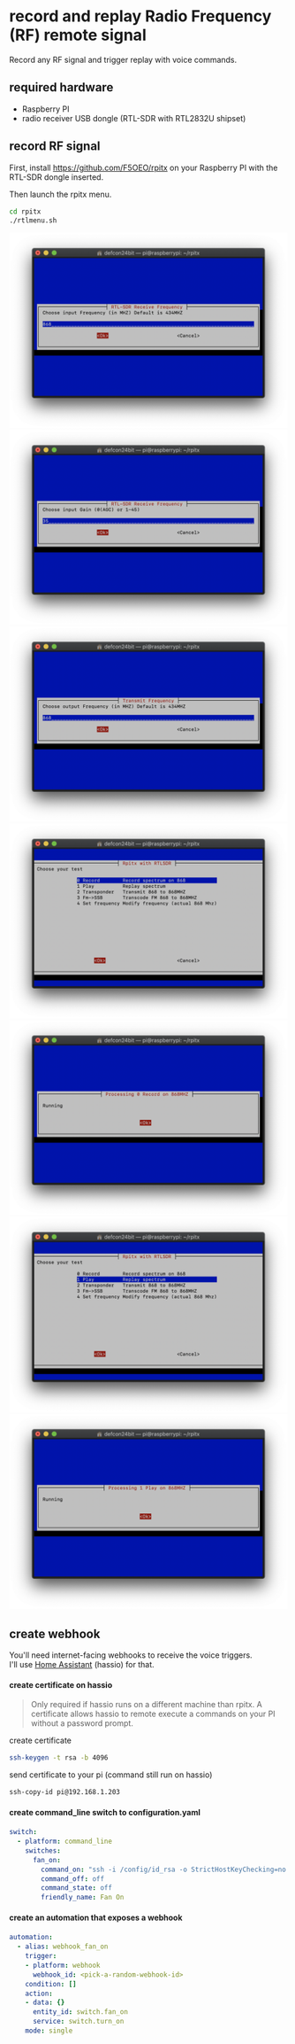# record and replay Radio Frequency (RF) remote signal 
Record any RF signal and trigger replay with voice commands.     
<!--Use voice commands to control devices that use a Radio Frequency (RF) remote.   
Examples with picture: airconditioner, remote power plugs, fans and kichen hoods. 
Text-->

## required hardware

* Raspberry PI 
* radio receiver USB dongle (RTL-SDR with RTL2832U shipset)

## record RF signal 

First, install https://github.com/F5OEO/rpitx on your Raspberry PI with the RTL-SDR dongle inserted.

Then launch the rpitx menu.
```bash
cd rpitx
./rtlmenu.sh
```
![](docs/pics/record-RF-menu-00002.png)
![](docs/pics/record-RF-menu-00003.png)
![](docs/pics/record-RF-menu-00004.png)
![](docs/pics/record-RF-menu-00005.png)
![](docs/pics/record-RF-menu-00006.png)
![](docs/pics/record-RF-menu-00007.png)
![](docs/pics/record-RF-menu-00008.png)

## create webhook

You'll need internet-facing webhooks to receive the voice triggers.  
I'll use [Home Assistant](https://www.home-assistant.io) (hassio) for that.  

#### create certificate on hassio

> Only required if hassio runs on a different machine than rpitx.
A certificate allows hassio to remote execute a commands on your PI without a password prompt. 
  
create certificate
```bash
ssh-keygen -t rsa -b 4096
```
send certificate to your pi (command still run on hassio)
```bash
ssh-copy-id pi@192.168.1.203
```

#### create command_line switch to configuration.yaml

```yaml
switch:
  - platform: command_line
    switches:
      fan_on:
        command_on: "ssh -i /config/id_rsa -o StrictHostKeyChecking=no -q pi@192.168.1.203 sudo ./rpitx/sendiq -s 250000 -f 868.0000e6 -t u8 -i ./rpitx/fan-all-on.iq | wc -l >> /config/command.log"
        command_off: off
        command_state: off
        friendly_name: Fan On
```

#### create an automation that exposes a webhook 

```yaml
automation:
  - alias: webhook_fan_on
    trigger:
    - platform: webhook
      webhook_id: <pick-a-random-webhook-id>
    condition: []
    action:
    - data: {}
      entity_id: switch.fan_on
      service: switch.turn_on
    mode: single
```
